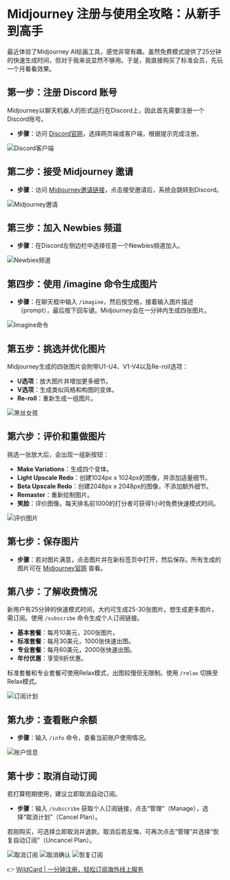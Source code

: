 # Midjourney 注册与使用全攻略：从新手到高手

最近体验了Midjourney AI绘画工具，感觉非常有趣。虽然免费模式提供了25分钟的快速生成时间，但对于我来说显然不够用。于是，我直接购买了标准会员，先玩一个月看看效果。

## 第一步：注册 Discord 账号

Midjourney以聊天机器人的形式运行在Discord上，因此首先需要注册一个Discord账号。

- **步骤**：访问 [Discord官网](https://discord.com/)，选择网页端或客户端，根据提示完成注册。

![Discord客户端](https://bbtdd.com/img/5957769169737.webp)

## 第二步：接受 Midjourney 邀请

- **步骤**：访问 [Midjourney邀请链接](https://discord.com/invite/midjourney)，点击接受邀请后，系统会跳转到Discord。

![Midjourney邀请](https://bbtdd.com/img/33152993937.webp)

## 第三步：加入 Newbies 频道

- **步骤**：在Discord左侧边栏中选择任意一个Newbies频道加入。

![Newbies频道](https://bbtdd.com/img/56051047.webp)

## 第四步：使用 /imagine 命令生成图片

- **步骤**：在聊天框中输入 `/imagine`，然后按空格，接着输入图片描述（prompt），最后按下回车键。Midjourney会在一分钟内生成四张图片。

![Imagine命令](https://bbtdd.com/img/2816477534.webp)

## 第五步：挑选并优化图片

Midjourney生成的四张图片会附带U1-U4、V1-V4以及Re-roll选项：

- **U选项**：放大图片并增加更多细节。
- **V选项**：生成类似风格和构图的变体。
- **Re-roll**：重新生成一组图片。

![黑丝女孩](https://bbtdd.com/img/3903105301975.webp)

## 第六步：评价和重做图片

挑选一张放大后，会出现一组新按钮：

- **Make Variations**：生成四个变体。
- **Light Upscale Redo**：创建1024px x 1024px的图像，并添加适量细节。
- **Beta Upscale Redo**：创建2048px x 2048px的图像，不添加额外细节。
- **Remaster**：重新绘制图片。
- **笑脸**：评价图像。每天排名前1000的打分者可获得1小时免费快速模式时间。

![评价图片](https://bbtdd.com/img/6905356790083202.webp)

## 第七步：保存图片

- **步骤**：若对图片满意，点击图片并在新标签页中打开，然后保存。所有生成的图片可在 [Midjourney官网](https://www.midjourney.com/app/) 查看。

## 第八步：了解收费情况

新用户有25分钟的快速模式时间，大约可生成25-30张图片。想生成更多图片，需订阅。使用 `/subscribe` 命令生成个人订阅链接。

- **基本套餐**：每月10美元，200张图片。
- **标准套餐**：每月30美元，1000张快速出图。
- **专业套餐**：每月60美元，2000张快速出图。
- **年付优惠**：享受8折优惠。

标准套餐和专业套餐可使用Relax模式，出图较慢但无限制。使用 `/relax` 切换至Relax模式。

![订阅计划](https://bbtdd.com/img/6452016517.webp)

## 第九步：查看账户余额

- **步骤**：输入 `/info` 命令，查看当前账户使用情况。

![账户信息](https://bbtdd.com/img/69288233.webp)

## 第十步：取消自动订阅

若打算短期使用，建议立即取消自动订阅。

- **步骤**：输入 `/subscribe` 获取个人订阅链接，点击“管理”（Manage），选择“取消计划”（Cancel Plan）。
  
若刚购买，可选择立即取消并退款。取消后若反悔，可再次点击“管理”并选择“恢复自动订阅”（Uncancel Plan）。

![取消订阅](https://bbtdd.com/img/6394273137.webp)
![取消确认](https://bbtdd.com/img/5916635399.webp)
![恢复订阅](https://bbtdd.com/img/780493352.webp)

👉 [WildCard | 一分钟注册，轻松订阅海外线上服务](https://bbtdd.com/WildCard)